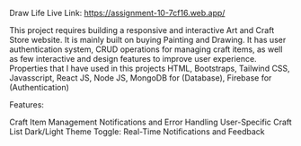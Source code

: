 Draw Life Live Link: https://assignment-10-7cf16.web.app/ 

This project requires building a responsive and interactive Art and Craft Store website. It is mainly built on buying Painting and Drawing. It has user authentication system, CRUD operations for managing craft items, as well as few interactive and design features to improve user experience. Properties that I have used in this projects HTML, Bootstraps, Tailwind CSS, Javasscript, React JS, Node JS, MongoDB for (Database), Firebase for (Authentication)

Features:

Craft Item Management
Notifications and Error Handling
User-Specific Craft List
Dark/Light Theme Toggle:
Real-Time Notifications and Feedback
